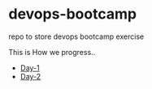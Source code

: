 # devops-bootcamp
repo to store devops bootcamp exercise 

This is How we progress..

- [Day-1](Day-1/theory.md)
- [Day-2]()
